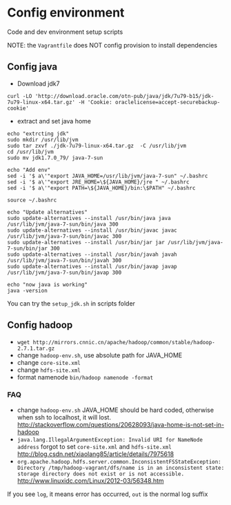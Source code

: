 # Config environment

Code and dev environment setup scripts

NOTE: the `Vagrantfile` does NOT config provision
to install dependencies

## Config java

- Download jdk7

`curl -LO 'http://download.oracle.com/otn-pub/java/jdk/7u79-b15/jdk-7u79-linux-x64.tar.gz' -H 'Cookie: oraclelicense=accept-securebackup-cookie'`

- extract and set java home

````
echo "extrcting jdk"
sudo mkdir /usr/lib/jvm
sudo tar zxvf ./jdk-7u79-linux-x64.tar.gz  -C /usr/lib/jvm
cd /usr/lib/jvm
sudo mv jdk1.7.0_79/ java-7-sun

echo "Add env"
sed -i '$ a\'"export JAVA_HOME=/usr/lib/jvm/java-7-sun" ~/.bashrc
sed -i '$ a\'"export JRE_HOME=\${JAVA_HOME}/jre " ~/.bashrc
sed -i '$ a\'"export PATH=\${JAVA_HOME}/bin:\$PATH" ~/.bashrc

source ~/.bashrc

echo "Update alternatives"
sudo update-alternatives --install /usr/bin/java java /usr/lib/jvm/java-7-sun/bin/java 300
sudo update-alternatives --install /usr/bin/javac javac /usr/lib/jvm/java-7-sun/bin/javac 300
sudo update-alternatives --install /usr/bin/jar jar /usr/lib/jvm/java-7-sun/bin/jar 300
sudo update-alternatives --install /usr/bin/javah javah /usr/lib/jvm/java-7-sun/bin/javah 300
sudo update-alternatives --install /usr/bin/javap javap /usr/lib/jvm/java-7-sun/bin/javap 300

echo "now java is working"
java -version
````

You can try the `setup_jdk.sh` in scripts folder

## Config hadoop

- `wget http://mirrors.cnnic.cn/apache/hadoop/common/stable/hadoop-2.7.1.tar.gz`
- change `hadoop-env.sh`, use absolute path for JAVA_HOME
- change `core-site.xml`
- change `hdfs-site.xml`
- format namenode `bin/hadoop namenode -format`

### FAQ

- change `hadoop-env.sh` JAVA_HOME should be hard coded, otherwise when ssh to localhost, it will lost. http://stackoverflow.com/questions/20628093/java-home-is-not-set-in-hadoop
- `java.lang.IllegalArgumentException: Invalid URI for NameNode address` forgot to set `core-site.xml` and `hdfs-site.xml` http://blog.csdn.net/xiaolang85/article/details/7975618
- `org.apache.hadoop.hdfs.server.common.InconsistentFSStateException: Directory /tmp/hadoop-vagrant/dfs/name is in an inconsistent state: storage directory does not exist or is not accessible.` http://www.linuxidc.com/Linux/2012-03/56348.htm

If you see `log`, it means error has occurred, `out` is the normal log suffix